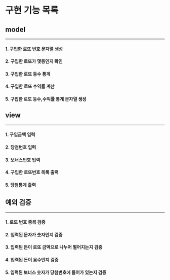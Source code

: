 # 구현 기능 목록

## model

---
#### 1. 구입한 로또 번호 문자열 생성
#### 2. 구입한 로또가 몇등인지 확인
#### 3. 구입한 로또 등수 통계
#### 4. 구입한 로또 수익률 계산
#### 5. 구입한 로또 등수,수익률 통계 문자열 생성

## view 

---
#### 1. 구입금액 입력 
#### 2. 당첨번호 입력 
#### 3. 보너스번호 입력
#### 4. 구입한 로또번호 목록 출력 
#### 5. 당첨통계 출력

## 예외 검증

---
#### 1. 로또 번호 중복 검증
#### 2. 입력된 문자가 숫자인지 검증
#### 3. 입력된 돈이 로또 금액으로 나누어 떨어지는지 검증
#### 4. 입력된 돈이 음수인지 검증
#### 5. 입력된 보너스 숫자가 당첨번호에 들어가 있는지 검증